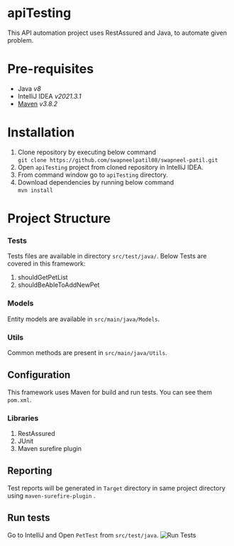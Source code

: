 # apiTesting
This API automation project uses RestAssured and Java, to automate given problem.

# Pre-requisites
- Java _v8_
- IntelliJ IDEA _v2021.3.1_
- [Maven](https://maven.apache.org/download.cgi "Maven – Download Apache Maven") _v3.8.2_

# Installation
1. Clone repository by executing below command <br />
   `git clone https://github.com/swapneelpatil08/swapneel-patil.git`
2. Open `apiTesting` project from cloned repository in IntelliJ IDEA. <br />
3. From command window go to `apiTesting` directory.
4. Download dependencies by running below command <br /> `mvn install`

# Project Structure
### Tests
Tests files are available in directory `src/test/java/`.
Below Tests are covered in this framework:
1. shouldGetPetList
2. shouldBeAbleToAddNewPet

### Models
Entity models are available in `src/main/java/Models`.

### Utils
Common methods are present in `src/main/java/Utils`.

## Configuration
This framework uses Maven for build and run tests. You can see them `pom.xml`.

### Libraries
1. RestAssured
2. JUnit
3. Maven surefire plugin

## Reporting
Test reports will be generated in `Target` directory in same project directory using `maven-surefire-plugin` .

## Run tests
Go to IntelliJ and Open `PetTest` from `src/test/java`. 
![Run Tests](https://i.imgur.com/t97rHnK_d.webp?maxwidth=760)